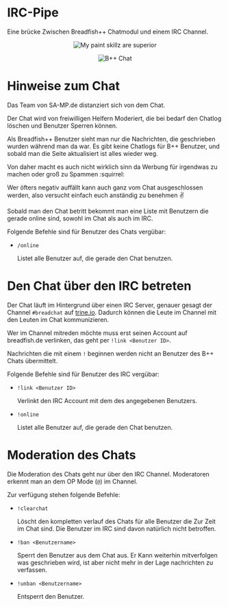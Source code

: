 IRC-Pipe
==========

Eine brücke Zwischen Breadfish++ Chatmodul und einem IRC Channel.
<p align="center">
    <img src="https://i.imgur.com/b3mfKGf.png" alt="My paint skillz are superior"/>
</p>
<p align="center">
    <img src="https://i.imgur.com/zDnuIiS.png" alt="B++ Chat"/>
</p>

Hinweise zum Chat
==========

Das Team von SA-MP.de distanziert sich von dem Chat.

Der Chat wird von freiwilligen Helfern Moderiert, die bei bedarf den Chatlog löschen und Benutzer Sperren können.

Als Breadfish++ Benutzer sieht man nur die Nachrichten, die geschrieben wurden während man da war. Es gibt keine Chatlogs für B++ Benutzer, und sobald man die Seite aktualisiert ist alles wieder weg.

Von daher macht es auch nicht wirklich sinn da Werbung für irgendwas zu machen oder groß zu Spammen :squirrel: 

Wer öfters negativ auffällt kann auch ganz vom Chat ausgeschlossen werden, also versucht einfach euch anständig zu benehmen :v: 

Sobald man den Chat betritt bekommt man eine Liste mit Benutzern die gerade online sind, sowohl im Chat als auch im IRC.

Folgende Befehle sind für Benutzer des Chats vergübar:
* `/online`
    
    Listet alle Benutzer auf, die gerade den Chat benutzen.


Den Chat über den IRC betreten 
==========

Der Chat läuft im Hintergrund über einen IRC Server, genauer gesagt der Channel `#breadchat` auf [trine.io](http://trine.io/). Dadurch können die Leute im Channel mit den Leuten im Chat kommunizieren. 

Wer im Channel mitreden möchte muss erst seinen Account auf breadfish.de verlinken, das geht per `!link <Benutzer ID>`.

Nachrichten die mit einem `!` beginnen werden nicht an Benutzer des B++ Chats übermittelt.

Folgende Befehle sind für Benutzer des IRC vergübar:
* `!link <Benutzer ID>`
    
    Verlinkt den IRC Account mit dem des angegebenen Benutzers.

* `!online`
    
    Listet alle Benutzer auf, die gerade den Chat benutzen.


Moderation des Chats
==========

Die Moderation des Chats geht nur über den IRC Channel. Moderatoren erkennt man an dem OP Mode (`@`) im Channel.

Zur verfügung stehen folgende Befehle:

* `!clearchat`
    
    Löscht den kompletten verlauf des Chats für alle Benutzer die Zur Zeit im Chat sind. Die Benutzer im IRC sind davon natürlich nicht betroffen.

* `!ban <Benutzername>`

    Sperrt den Benutzer aus dem Chat aus. Er Kann weiterhin mitverfolgen was geschrieben wird, ist aber nicht mehr in der Lage nachrichten zu verfassen.

* `!unban <Benutzername>`

    Entsperrt den Benutzer.